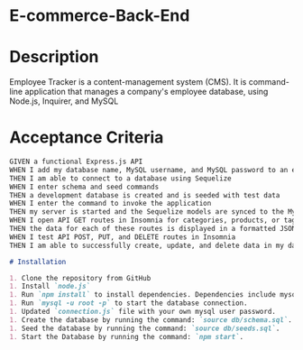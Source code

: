 # E-commerce-Back-End

# Description 
Employee Tracker is a content-management system (CMS). It is command-line application that manages a company's employee database, using Node.js, Inquirer, and MySQL

# Acceptance Criteria

```md
GIVEN a functional Express.js API
WHEN I add my database name, MySQL username, and MySQL password to an environment variable file
THEN I am able to connect to a database using Sequelize
WHEN I enter schema and seed commands
THEN a development database is created and is seeded with test data
WHEN I enter the command to invoke the application
THEN my server is started and the Sequelize models are synced to the MySQL database
WHEN I open API GET routes in Insomnia for categories, products, or tags
THEN the data for each of these routes is displayed in a formatted JSON
WHEN I test API POST, PUT, and DELETE routes in Insomnia
THEN I am able to successfully create, update, and delete data in my database

# Installation

1. Clone the repository from GitHub
1. Install `node.js`
1. Run `npm install` to install dependencies. Dependencies include mysql, console.table, express, inquirer, and jest.
1. Run `mysql -u root -p` to start the database connection. 
1. Updated `connection.js` file with your own mysql user password. 
1. Create the database by running the command: `source db/schema.sql`.
1. Seed the database by running the command: `source db/seeds.sql`.
1. Start the Database by running the command: `npm start`.